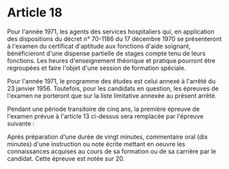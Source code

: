 # Article 18

Pour l'année 1971, les agents des services hospitaliers qui, en application des dispositions du décret n° 70-1186 du 17 décembre 1970 se présenteront à l'examen du certificat d'aptitude aux fonctions d'aide soignant, bénéficieront d'une dispense partielle de stages compte tenu de leurs fonctions. Les heures d'enseignement théorique et pratique pourront être regroupées et faire l'objet d'une session de formation spéciale.

Pour l'année 1971, le programme des études est celui annexé à l'arrêté du 23 janvier 1956. Toutefois, pour les candidats en question, les épreuves de l'examen ne porteront que sur la liste limitative annexée au présent arrêté.

Pendant une période transitoire de cinq ans, la première épreuve de l'examen prévue à l'article 13 ci-dessus sera remplacée par l'épreuve suivante :

Après préparation d'une durée de vingt minutes, commentaire oral (dix minutes) d'une instruction ou note écrite mettant en oeuvre les connaissances acquises au cours de sa formation ou de sa carrière par le candidat. Cette épreuve est notée sur 20.
